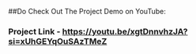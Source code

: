 ##Do Check Out The Project Demo on YouTube:

### Project Link - https://youtu.be/xgtDnnvhzJA?si=xUhGEYqOuSAzTMeZ
